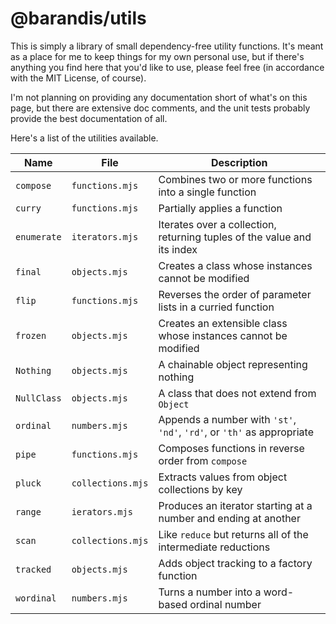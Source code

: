 <!--
 Copyright (c) 2020 Thomas J. Otterson
 
 This software is released under the MIT License.
 https://opensource.org/licenses/MIT
-->

# @barandis/utils

This is simply a library of small dependency-free utility functions. It's meant as a place for me to keep things for my own personal use, but if there's anything you find here that you'd like to use, please feel free (in accordance with the MIT License, of course).

I'm not planning on providing any documentation short of what's on this page, but there are extensive doc comments, and the unit tests probably provide the best documentation of all.

Here's a list of the utilities available.

Name | File | Description
-----|------|------------
`compose` | `functions.mjs` | Combines two or more functions into a single function
`curry` | `functions.mjs` | Partially applies a function
`enumerate`| `iterators.mjs` | Iterates over a collection, returning tuples of the value and its index
`final` | `objects.mjs` | Creates a class whose instances cannot be modified
`flip` | `functions.mjs` | Reverses the order of parameter lists in a curried function
`frozen` | `objects.mjs` | Creates an extensible class whose instances cannot be modified
`Nothing` | `objects.mjs` | A chainable object representing nothing
`NullClass` | `objects.mjs` | A class that does not extend from `Object`
`ordinal` | `numbers.mjs` | Appends a number with `'st'`, `'nd'`, `'rd'`, or `'th'` as appropriate
`pipe` | `functions.mjs` | Composes functions in reverse order from `compose`
`pluck` | `collections.mjs` | Extracts values from object collections by key
`range` | `ierators.mjs` | Produces an iterator starting at a number and ending at another
`scan` | `collections.mjs` | Like `reduce` but returns all of the intermediate reductions
`tracked` | `objects.mjs` | Adds object tracking to a factory function
`wordinal` | `numbers.mjs` | Turns a number into a word-based ordinal number
